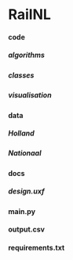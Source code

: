 # RailNL


#### code
##### algorithms 
##### classes 
##### visualisation

#### data
##### Holland
##### Nationaal

#### docs
##### design.uxf

#### main.py

#### output.csv

#### requirements.txt